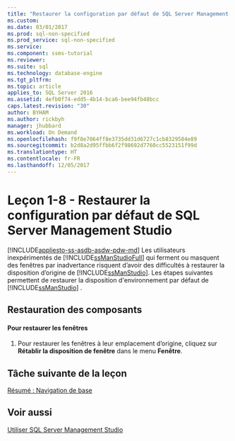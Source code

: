 ```yaml
---
title: "Restaurer la configuration par défaut de SQL Server Management Studio | Microsoft Docs"
ms.custom: 
ms.date: 03/01/2017
ms.prod: sql-non-specified
ms.prod_service: sql-non-specified
ms.service: 
ms.component: ssms-tutorial
ms.reviewer: 
ms.suite: sql
ms.technology: database-engine
ms.tgt_pltfrm: 
ms.topic: article
applies_to: SQL Server 2016
ms.assetid: 4efb0f74-edd5-4b14-bca6-bee94fb48bcc
caps.latest.revision: "30"
author: BYHAM
ms.author: rickbyh
manager: jhubbard
ms.workload: On Demand
ms.openlocfilehash: f9f8e7064ff8e3735dd31d6727c1cb8329584e89
ms.sourcegitcommit: b2d8a2d95ffbb6f2f98692d7760cc5523151f99d
ms.translationtype: HT
ms.contentlocale: fr-FR
ms.lasthandoff: 12/05/2017
---
```

# <a name="lesson-1-8---restore-the-default-sql-server-management-studio-configuration"></a>Leçon 1-8 - Restaurer la configuration par défaut de SQL Server Management Studio
[!INCLUDE[appliesto-ss-asdb-asdw-pdw-md](../../includes/appliesto-ss-asdb-asdw-pdw-md.md)] Les utilisateurs inexpérimentés de [!INCLUDE[ssManStudioFull](../../includes/ssmanstudiofull-md.md)] qui ferment ou masquent des fenêtres par inadvertance risquent d’avoir des difficultés à restaurer la disposition d’origine de [!INCLUDE[ssManStudio](../../includes/ssmanstudio-md.md)]. Les étapes suivantes permettent de restaurer la disposition d'environnement par défaut de [!INCLUDE[ssManStudio](../../includes/ssmanstudio-md.md)] .  
  
## <a name="restoring-components"></a>Restauration des composants  
  
#### <a name="to-restore-the-windows"></a>Pour restaurer les fenêtres  
  
1.  Pour restaurer les fenêtres à leur emplacement d’origine, cliquez sur **Rétablir la disposition de fenêtre** dans le menu **Fenêtre**.  
  
## <a name="next-task-in-lesson"></a>Tâche suivante de la leçon  
[Résumé : Navigation de base](../../tools/sql-server-management-studio/lesson-1-9-summary-basic-navigation.md)  
  
## <a name="see-also"></a>Voir aussi  
[Utiliser SQL Server Management Studio](http://msdn.microsoft.com/library/f289e978-14ca-46ef-9e61-e1fe5fd593be)  
  
  
  
